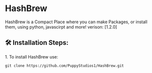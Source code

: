 # HashBrew
HashBrew is a Compact Place where you can make Packages, or install them, using python, javascirpt and more!
verison: [1.2.0]

<h2>🛠️ Installation Steps:</h2>

<p>1. To install HashBrew use:</p>

```
git clone https://github.com/PuppyStudios1/HashBrew.git
```

